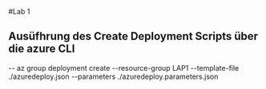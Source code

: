#Lab 1

## Ausüfhrung des Create Deployment Scripts über die azure CLI
-- az group deployment create --resource-group LAP1 --template-file ./azuredeploy.json --parameters ./azuredeploy.parameters.json